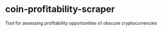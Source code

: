# coin-profitability-scraper
Tool for assessing profitability opportunities of obscure cryptocurrencies
